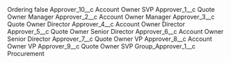 <?xml version="1.0" encoding="UTF-8"?>
<CustomMetadata xmlns="http://soap.sforce.com/2006/04/metadata" xmlns:xsi="http://www.w3.org/2001/XMLSchema-instance" xmlns:xsd="http://www.w3.org/2001/XMLSchema">
    <label>Ordering</label>
    <protected>false</protected>
    <values>
        <field>Approver_10__c</field>
        <value xsi:type="xsd:string">Account Owner SVP</value>
    </values>
    <values>
        <field>Approver_1__c</field>
        <value xsi:type="xsd:string">Quote Owner Manager</value>
    </values>
    <values>
        <field>Approver_2__c</field>
        <value xsi:type="xsd:string">Account Owner Manager</value>
    </values>
    <values>
        <field>Approver_3__c</field>
        <value xsi:type="xsd:string">Quote Owner Director</value>
    </values>
    <values>
        <field>Approver_4__c</field>
        <value xsi:type="xsd:string">Account Owner Director</value>
    </values>
    <values>
        <field>Approver_5__c</field>
        <value xsi:type="xsd:string">Quote Owner Senior Director</value>
    </values>
    <values>
        <field>Approver_6__c</field>
        <value xsi:type="xsd:string">Account Owner Senior Director</value>
    </values>
    <values>
        <field>Approver_7__c</field>
        <value xsi:type="xsd:string">Quote Owner VP</value>
    </values>
    <values>
        <field>Approver_8__c</field>
        <value xsi:type="xsd:string">Account Owner VP</value>
    </values>
    <values>
        <field>Approver_9__c</field>
        <value xsi:type="xsd:string">Quote Owner SVP</value>
    </values>
    <values>
        <field>Group_Approver_1__c</field>
        <value xsi:type="xsd:string">Procurement</value>
    </values>
</CustomMetadata>
